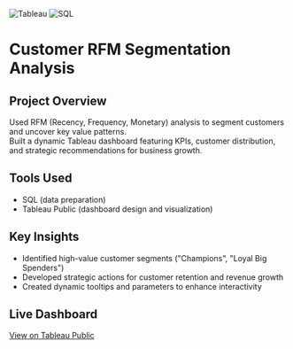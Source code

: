 ![Tableau](https://img.shields.io/badge/Visualization-Tableau-blue) ![SQL](https://img.shields.io/badge/Data-Preparation_SQL-informational)

# Customer RFM Segmentation Analysis

## Project Overview

Used RFM (Recency, Frequency, Monetary) analysis to segment customers and uncover key value patterns.  
Built a dynamic Tableau dashboard featuring KPIs, customer distribution, and strategic recommendations for business growth.

## Tools Used

- SQL (data preparation)
- Tableau Public (dashboard design and visualization)

## Key Insights

- Identified high-value customer segments ("Champions", "Loyal Big Spenders")
- Developed strategic actions for customer retention and revenue growth
- Created dynamic tooltips and parameters to enhance interactivity

## Live Dashboard

[View on Tableau Public](https://public.tableau.com/app/profile/dylan.barrett1539)
